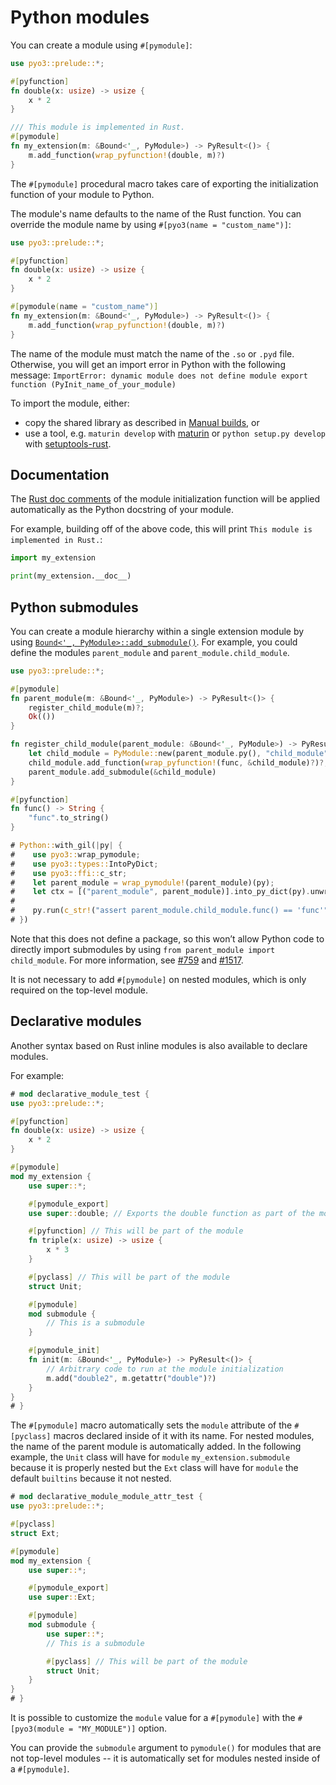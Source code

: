# Python modules

You can create a module using `#[pymodule]`:

```rust
use pyo3::prelude::*;

#[pyfunction]
fn double(x: usize) -> usize {
    x * 2
}

/// This module is implemented in Rust.
#[pymodule]
fn my_extension(m: &Bound<'_, PyModule>) -> PyResult<()> {
    m.add_function(wrap_pyfunction!(double, m)?)
}
```

The `#[pymodule]` procedural macro takes care of exporting the initialization function of your
module to Python.

The module's name defaults to the name of the Rust function. You can override the module name by
using `#[pyo3(name = "custom_name")]`:

```rust
use pyo3::prelude::*;

#[pyfunction]
fn double(x: usize) -> usize {
    x * 2
}

#[pymodule(name = "custom_name")]
fn my_extension(m: &Bound<'_, PyModule>) -> PyResult<()> {
    m.add_function(wrap_pyfunction!(double, m)?)
}
```

The name of the module must match the name of the `.so` or `.pyd`
file. Otherwise, you will get an import error in Python with the following message:
`ImportError: dynamic module does not define module export function (PyInit_name_of_your_module)`

To import the module, either:
 - copy the shared library as described in [Manual builds](building-and-distribution.md#manual-builds), or
 - use a tool, e.g. `maturin develop` with [maturin](https://github.com/PyO3/maturin) or
`python setup.py develop` with [setuptools-rust](https://github.com/PyO3/setuptools-rust).

## Documentation

The [Rust doc comments](https://doc.rust-lang.org/stable/book/ch03-04-comments.html) of the module
initialization function will be applied automatically as the Python docstring of your module.

For example, building off of the above code, this will print `This module is implemented in Rust.`:

```python
import my_extension

print(my_extension.__doc__)
```

## Python submodules

You can create a module hierarchy within a single extension module by using
[`Bound<'_, PyModule>::add_submodule()`]({{#PYO3_DOCS_URL}}/pyo3/prelude/trait.PyModuleMethods.html#tymethod.add_submodule).
For example, you could define the modules `parent_module` and `parent_module.child_module`.

```rust
use pyo3::prelude::*;

#[pymodule]
fn parent_module(m: &Bound<'_, PyModule>) -> PyResult<()> {
    register_child_module(m)?;
    Ok(())
}

fn register_child_module(parent_module: &Bound<'_, PyModule>) -> PyResult<()> {
    let child_module = PyModule::new(parent_module.py(), "child_module")?;
    child_module.add_function(wrap_pyfunction!(func, &child_module)?)?;
    parent_module.add_submodule(&child_module)
}

#[pyfunction]
fn func() -> String {
    "func".to_string()
}

# Python::with_gil(|py| {
#    use pyo3::wrap_pymodule;
#    use pyo3::types::IntoPyDict;
#    use pyo3::ffi::c_str;
#    let parent_module = wrap_pymodule!(parent_module)(py);
#    let ctx = [("parent_module", parent_module)].into_py_dict(py).unwrap();
#
#    py.run(c_str!("assert parent_module.child_module.func() == 'func'"), None, Some(&ctx)).unwrap();
# })
```

Note that this does not define a package, so this won’t allow Python code to directly import
submodules by using `from parent_module import child_module`. For more information, see
[#759](https://github.com/PyO3/pyo3/issues/759) and
[#1517](https://github.com/PyO3/pyo3/issues/1517#issuecomment-808664021).

It is not necessary to add `#[pymodule]` on nested modules, which is only required on the top-level module.

## Declarative modules

Another syntax based on Rust inline modules is also available to declare modules.

For example:
```rust
# mod declarative_module_test {
use pyo3::prelude::*;

#[pyfunction]
fn double(x: usize) -> usize {
    x * 2
}

#[pymodule]
mod my_extension {
    use super::*;

    #[pymodule_export]
    use super::double; // Exports the double function as part of the module

    #[pyfunction] // This will be part of the module
    fn triple(x: usize) -> usize {
        x * 3
    }

    #[pyclass] // This will be part of the module
    struct Unit;

    #[pymodule]
    mod submodule {
        // This is a submodule
    }

    #[pymodule_init]
    fn init(m: &Bound<'_, PyModule>) -> PyResult<()> {
        // Arbitrary code to run at the module initialization
        m.add("double2", m.getattr("double")?)
    }
}
# }
```

The `#[pymodule]` macro automatically sets the `module` attribute of the `#[pyclass]` macros declared inside of it with its name.
For nested modules, the name of the parent module is automatically added.
In the following example, the `Unit` class will have for `module` `my_extension.submodule` because it is properly nested
but the `Ext` class will have for `module` the default `builtins` because it not nested.

```rust
# mod declarative_module_module_attr_test {
use pyo3::prelude::*;

#[pyclass]
struct Ext;

#[pymodule]
mod my_extension {
    use super::*;

    #[pymodule_export]
    use super::Ext;

    #[pymodule]
    mod submodule {
        use super::*;
        // This is a submodule

        #[pyclass] // This will be part of the module
        struct Unit;
    }
}
# }
```
It is possible to customize the `module` value for a `#[pymodule]` with the `#[pyo3(module = "MY_MODULE")]` option.

You can provide the `submodule` argument to `pymodule()` for modules that are not top-level modules -- it is automatically set for modules nested inside of a `#[pymodule]`.
